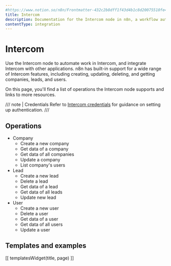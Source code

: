 ```yaml
---
#https://www.notion.so/n8n/Frontmatter-432c2b8dff1f43d4b1c8d20075510fe4
title: Intercom
description: Documentation for the Intercom node in n8n, a workflow automation platform. Includes details of operations and configuration, and links to examples and credentials information.
contentType: integration
---
```


# Intercom

Use the Intercom node to automate work in Intercom, and integrate Intercom with other applications. n8n has built-in support for a wide range of Intercom features, including creating, updating, deleting, and getting companies, leads, and users. 

On this page, you'll find a list of operations the Intercom node supports and links to more resources.

/// note | Credentials
Refer to [Intercom credentials](/integrations/builtin/credentials/intercom/) for guidance on setting up authentication. 
///

## Operations

* Company
    * Create a new company
    * Get data of a company
    * Get data of all companies
    * Update a company
    * List company's users
* Lead
    * Create a new lead
    * Delete a lead
    * Get data of a lead
    * Get data of all leads
    * Update new lead
* User
    * Create a new user
    * Delete a user
    * Get data of a user
    * Get data of all users
    * Update a user

## Templates and examples

<!-- see https://www.notion.so/n8n/Pull-in-templates-for-the-integrations-pages-37c716837b804d30a33b47475f6e3780 -->
[[ templatesWidget(title, page) ]]
